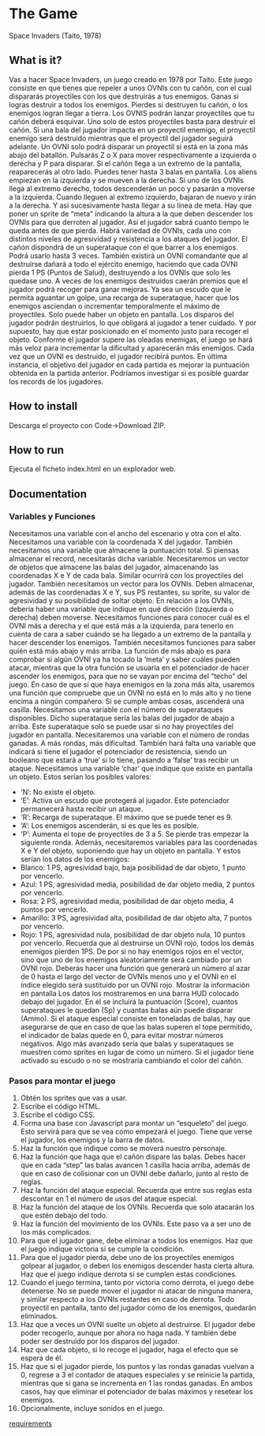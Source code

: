 # The Game

Space Invaders (Taito, 1978)

## What is it?

Vas a hacer Space Invaders, un juego creado en 1978 por Taito.
Este juego consiste en que tienes que repeler a unos OVNIs con tu cañón, con el cual dispararás proyectiles con los que destruirás a tus enemigos.
Ganas si logras destruir a todos los enemigos. Pierdes si destruyen tu cañón, o los enemigos logran llegar a tierra.
Los OVNIS podrán lanzar proyectiles que tu cañón deberá esquivar. Uno solo de estos proyectiles basta para destruir el cañón. Si una bala del jugador impacta en un proyectil enemigo, el proyectil enemigo será destruido mientras que el proyectil del jugador seguirá adelante.
Un OVNI solo podrá disparar un proyectil si está en la zona más abajo del batallón.
Pulsarás Z o X para mover respectivamente a izquierda o derecha y P para disparar.
Si el cañón llega a un extremo de la pantalla, reaparecerás al otro lado.
Puedes tener hasta 3 balas en pantalla.
Los aliens empiezan en la izquierda y se mueven a la derecha. Si uno de los OVNIs llega al extremo derecho, todos descenderán un poco y pasarán a moverse a la izquierda. Cuando lleguen al extremo izquierdo, bajaran de nuevo y irán a la derecha. Y así sucesivamente hasta llegar a su línea de meta.
Hay que poner un sprite de “meta” indicando la altura a la que deben descender los OVNIs para que derroten al jugador. Así el jugador sabrá cuanto tiempo le queda antes de que pierda.
Habrá variedad de OVNIs, cada uno con distintos niveles de agresividad y resistencia a los ataques del jugador.
El cañón dispondrá de un superataque con el que barrer a los enemigos. Podrá usarlo hasta 3 veces.
También existirá un OVNI comandante que al destruirse dañará a todo el ejército enemigo, haciendo que cada OVNI pierda 1 PS (Puntos de Salud), destruyendo a los OVNIs que solo les quedase uno.
A veces de los enemigos destruidos caerán premios que el jugador podrá recoger para ganar mejoras. Ya sea un escudo que le permita aguantar un golpe, una recarga de superataque, hacer que los enemigos asciendan o incrementar temporalmente el máximo de proyectiles.
Solo puede haber un objeto en pantalla. Los disparos del jugador podrán destruirlos, lo que obligará al jugador a tener cuidado. Y por supuesto, hay que estar posicionado en el momento justo para recoger el objeto.
Conforme el jugador supere las oleadas enemigas, el juego se hará más veloz para incrementar la dificultad y aparecerán más enemigos.
Cada vez que un OVNI es destruido, el jugador recibirá puntos. En última instancia, el objetivo del jugador en cada partida es mejorar la puntuación obtenida en la partida anterior.
Podríamos investigar si es posible guardar los records de los jugadores.

## How to install

Descarga el proyecto con Code->Download ZIP.

## How to run

Ejecuta el ficheto index.html en un explorador web.

## Documentation

### Variables y Funciones

Necesitamos una variable con el ancho del escenario y otra con el alto.
Necesitamos una variable con la coordenada X del jugador.
También necesitamos una variable que almacene la puntuación total.
Si piensas almacenar el record, necesitarás dicha variable.
Necesitaremos un vector de objetos que almacene las balas del jugador, almacenando las coordenadas X e Y de cada bala. Similar ocurrirá con los proyectiles del jugador.
También necesitamos un vector para los OVNIs. Deben almacenar, además de las coordenadas X e Y, sus PS restantes, su sprite, su valor de agresividad y su posibilidad de soltar objeto.
En relación a los OVNIs, debería haber una variable que indique en qué dirección (izquierda o derecha) deben moverse.
Necesitamos funciones para conocer cuál es el OVNI más a derecha y el que está más a la izquierda, para tenerlo en cuenta de cara a saber cuándo se ha llegado a un extremo de la pantalla y hacer descender los enemigos.
También necesitamos funciones para saber quién está más abajo y más arriba. La función de más abajo es para comprobar si algún OVNI ya ha tocado la ‘meta’ y saber cuáles pueden atacar, mientras que la otra función se usuaria en el potenciador de hacer ascender los enemigos, para que no se vayan por encima del “techo” del juego.
En caso de que sí que haya enemigos en la zona más alta, usaremos una función que compruebe que un OVNI no está en lo más alto y no tiene encima a ningún compañero. Si se cumple ambas cosas, ascenderá una casilla.
Necesitamos una variable con el número de superataques disponibles. Dicho superataque sería las balas del jugador de abajo a arriba. Este superataque solo se puede usar si no hay proyectiles del jugador en pantalla.
Necesitaremos una variable con el número de rondas ganadas. A más rondas, más dificultad.
También hará falta una variable que indicará si tiene el jugador el potenciador de resistencia, siendo un booleano que estará a ‘true’ si lo tiene, pasando a ‘false’ tras recibir un ataque.
Necesitamos una variable ‘char’ que indique que existe en pantalla un objeto.
Estos serían los posibles valores:

- ‘N’: No existe el objeto.
- ‘E’: Activa un escudo que protegerá al jugador. Este potenciador permanecerá hasta recibir un ataque.
- ‘R’: Recarga de superataque. El máximo que se puede tener es 9.
- ‘A’: Los enemigos ascenderán, si es que les es posible.
- ‘P’: Aumenta el tope de proyectiles de 3 a 5. Se pierde tras empezar la siguiente ronda.
  Además, necesitaremos variables para las coordenadas X e Y del objeto, suponiendo que hay un objeto en pantalla.
  Y estos serían los datos de los enemigos:
- Blanco: 1 PS, agresividad bajo, baja posibilidad de dar objeto, 1 punto por vencerlo.
- Azul: 1 PS, agresividad media, posibilidad de dar objeto media, 2 puntos por vencerlo.
- Rosa: 2 PS, agresividad media, posibilidad de dar objeto media, 4 puntos por vencerlo.
- Amarillo: 3 PS, agresividad alta, posibilidad de dar objeto alta, 7 puntos por vencerlo.
- Rojo: 1 PS, agresividad nula, posibilidad de dar objeto nula, 10 puntos por vencerlo.
  Recuerda que al destruirse un OVNI rojo, todos los demás enemigos pierden 1PS.
  De por si no hay enemigos rojos en el vector, sino que uno de los enemigos aleatoriamente será cambiado por un OVNI rojo. Deberás hacer una función que generará un número al azar de 0 hasta el largo del vector de OVNIs menos uno y el OVNI en el índice elegido será sustituido por un OVNI rojo.
  Mostrar la información en pantalla
  Los datos los mostraremos en una barra HUD colocado debajo del jugador.
  En él se incluirá la puntuación (Score), cuantos superataques le quedan (Sp) y cuantas balas aún puede disparar (Ammo).
  Si el ataque especial consiste en toneladas de balas, hay que asegurarse de que en caso de que las balas superen el tope permitido, el indicador de balas quede en 0, para evitar mostrar números negativos.
  Algo más avanzado sería que balas y superataques se muestren como sprites en lugar de como un número.
  Si el jugador tiene activado su escudo o no se mostraría cambiando el color del cañón.

### Pasos para montar el juego

1. Obtén los sprites que vas a usar.
2. Escribe el código HTML.
3. Escribe el código CSS.
4. Forma una base con Javascript para montar un “esqueleto” del juego. Esto servirá para que se vea como empezará el juego. Tiene que verse el jugador, los enemigos y la barra de datos.
5. Haz la función que indique como se moverá nuestro personaje.
6. Haz la función que haga que el cañón dispare las balas. Debes hacer que en cada “step” las balas avancen 1 casilla hacia arriba, además de que en caso de colisionar con un OVNI debe dañarlo, junto al resto de reglas.
7. Haz la función del ataque especial. Recuerda que entre sus reglas esta descontar en 1 el número de usos del ataque especial.
8. Haz la función del ataque de los OVNIs. Recuerda que solo atacarán los que estén debajo del todo.
9. Haz la función del movimiento de los OVNIs. Este paso va a ser uno de los más complicados.
10. Para que el jugador gane, debe eliminar a todos los enemigos. Haz que el juego indique victoria si se cumple la condición.
11. Para que el jugador pierda, debe uno de los proyectiles enemigos golpear al jugador, o deben los enemigos descender hasta cierta altura. Haz que el juego indique derrota si se cumplen estas condiciones.
12. Cuando el juego termina, tanto por victoria como derrota, el juego debe detenerse. No se puede mover el jugador ni atacar de ninguna manera, y similar respecto a los OVNIs restantes en caso de derrota. Todo proyectil en pantalla, tanto del jugador como de los enemigos, quedarán eliminados.
13. Haz que a veces un OVNI suelte un objeto al destruirse. El jugador debe poder recogerlo, aunque por ahora no haga nada. Y también debe poder ser destruido por los disparos del jugador.
14. Haz que cada objeto, si lo recoge el jugador, haga el efecto que se espera de él.
15. Haz que si el jugador pierde, los puntos y las rondas ganadas vuelvan a 0, regrese a 3 el contador de ataques especiales y se reinicie la partida, mientras que si gana se incrementa en 1 las rondas ganadas. En ambos casos, hay que eliminar el potenciador de balas máximos y resetear los enemigos.
16. Opcionalmente, incluye sonidos en el juego.

[requirements](./docs/readme.md)
